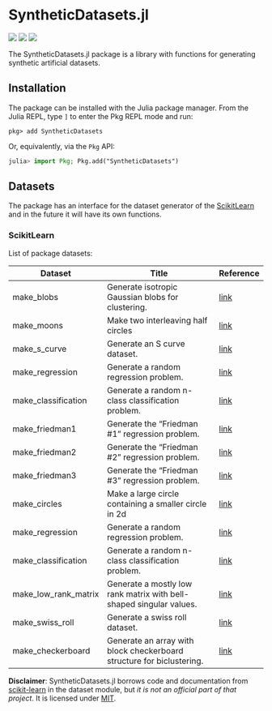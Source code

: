 # SyntheticDatasets.jl
[![][travis-img]][travis-url] [![][codecov-img]][codecov-url] [![][coverage-img]][coverage-url]

The SyntheticDatasets.jl package is a library with functions for generating synthetic artificial datasets.

## Installation

The package can be installed with the Julia package manager.
From the Julia REPL, type `]` to enter the Pkg REPL mode and run:

```
pkg> add SyntheticDatasets
```

Or, equivalently, via the `Pkg` API:

```julia
julia> import Pkg; Pkg.add("SyntheticDatasets")
```

## Datasets

The package has an interface for the dataset generator of the [ScikitLearn](https://scikit-learn.org/stable/modules/classes.html#samples-generator) and in the future it will have its own functions.

### ScikitLearn
List of package datasets:

Dataset              | Title                                                                   | Reference
---------------------|-------------------------------------------------------------------------|--------------------------------------------------
make_blobs           | Generate isotropic Gaussian blobs for clustering.                       | [link](https://scikit-learn.org/stable/modules/generated/sklearn.datasets.make_moons.html)
make_moons           | Make two interleaving half circles                                      | [link](https://scikit-learn.org/stable/modules/generated/sklearn.datasets.make_blobs.html)
make_s_curve         | Generate an S curve dataset.                                            | [link](https://scikit-learn.org/stable/modules/generated/sklearn.datasets.make_s_curve.html)
make_regression      | Generate a random regression problem.                                   | [link](https://scikit-learn.org/stable/modules/generated/sklearn.datasets.make_regression.html])
make_classification  | Generate a random n-class classification problem.                       | [link](https://scikit-learn.org/stable/modules/generated/sklearn.datasets.make_classification.html])
make_friedman1       | Generate the “Friedman #1” regression problem.                          | [link](https://scikit-learn.org/stable/modules/generated/sklearn.datasets.make_friedman1.html)
make_friedman2       | Generate the “Friedman #2” regression problem.                          | [link](https://scikit-learn.org/stable/modules/generated/sklearn.datasets.make_friedman2.html)
make_friedman3       | Generate the “Friedman #3” regression problem.                          | [link](https://scikit-learn.org/stable/modules/generated/sklearn.datasets.make_friedman3.html)
make_circles         | Make a large circle containing a smaller circle in 2d                   | [link](https://scikit-learn.org/stable/modules/generated/sklearn.datasets.make_circles.html)
make_regression      | Generate a random regression problem.                                   | [link](https://scikit-learn.org/stable/modules/generated/sklearn.datasets.make_regression.html)
make_classification  | Generate a random n-class classification problem.                       | [link](https://scikit-learn.org/stable/modules/generated/sklearn.datasets.make_classification.html)
make_low_rank_matrix | Generate a mostly low rank matrix with bell-shaped singular values.     | [link](https://scikit-learn.org/stable/modules/generated/sklearn.datasets.make_low_rank_matrix.html)
make_swiss_roll      | Generate a swiss roll dataset.                                          | [link](https://scikit-learn.org/stable/modules/generated/sklearn.datasets.make_swiss_roll.html)
make_checkerboard    | Generate an array with block checkerboard structure for biclustering.   | [link](https://scikit-learn.org/stable/modules/generated/sklearn.datasets.make_checkerboard.html])

**Disclaimer**: SyntheticDatasets.jl borrows code and documentation from
[scikit-learn](https://scikit-learn.org/stable/modules/classes.html#samples-generator) in the dataset module, but *it is not an official part
of that project*. It is licensed under [MIT](LICENSE).

[travis-img]: https://travis-ci.com/ATISLabs/SyntheticDatasets.jl.svg?branch=master
[travis-url]: https://travis-ci.com/ATISLabs/SyntheticDatasets.jl

[codecov-img]: https://codecov.io/gh/ATISLabs/SyntheticDatasets.jl/branch/master/graph/badge.svg?token=13TrPsgakO
[codecov-url]: https://codecov.io/gh/ATISLabs/SyntheticDatasets.jl

[coverage-img]: https://coveralls.io/repos/github/ATISLabs/SyntheticDatasets.jl/badge.svg?branch=master
[coverage-url]: https://coveralls.io/github/ATISLabs/SyntheticDatasets.jl?branch=master